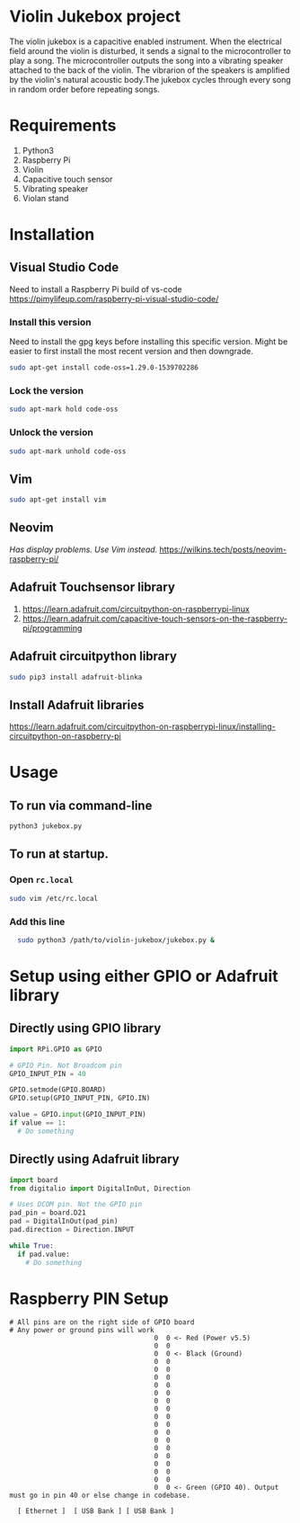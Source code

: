 # Violin Jukebox project
The violin jukebox is a capacitive enabled instrument. When the electrical field around the violin is disturbed, it sends a signal to the microcontroller to play a song. The microcontroller outputs the song into a vibrating speaker attached to the back of the violin. The vibrarion of the speakers is amplified by the violin's natural acoustic body.The jukebox cycles through every song in random order before repeating songs.


# Requirements
1. Python3
1. Raspberry Pi
1. Violin
1. Capacitive touch sensor
1. Vibrating speaker
1. Violan stand

# Installation
## Visual Studio Code
Need to install a Raspberry Pi build of vs-code
https://pimylifeup.com/raspberry-pi-visual-studio-code/

### Install this version
Need to install the gpg keys before installing this specific version. Might be easier to first install the most recent version and then downgrade.
```sh
sudo apt-get install code-oss=1.29.0-1539702286
```

### Lock the version
```sh
sudo apt-mark hold code-oss
```

### Unlock the version
```sh
sudo apt-mark unhold code-oss
```

## Vim
```sh
sudo apt-get install vim
```

## Neovim
_Has display problems. Use Vim instead._
https://wilkins.tech/posts/neovim-raspberry-pi/

## Adafruit Touchsensor library
1. https://learn.adafruit.com/circuitpython-on-raspberrypi-linux
1. https://learn.adafruit.com/capacitive-touch-sensors-on-the-raspberry-pi/programming

## Adafruit circuitpython library
```sh
sudo pip3 install adafruit-blinka
```

## Install Adafruit libraries
https://learn.adafruit.com/circuitpython-on-raspberrypi-linux/installing-circuitpython-on-raspberry-pi


# Usage
## To run via command-line
```sh
python3 jukebox.py
```

## To run at startup.

### Open `rc.local`
```sh
sudo vim /etc/rc.local
```

### Add this line
```sh
  sudo python3 /path/to/violin-jukebox/jukebox.py &
```

# Setup using either GPIO or Adafruit library

## Directly using GPIO library
```py
import RPi.GPIO as GPIO

# GPIO Pin. Not Broadcom pin
GPIO_INPUT_PIN = 40

GPIO.setmode(GPIO.BOARD)
GPIO.setup(GPIO_INPUT_PIN, GPIO.IN)

value = GPIO.input(GPIO_INPUT_PIN)
if value == 1:
  # Do something
```

## Directly using Adafruit library
```py
import board
from digitalio import DigitalInOut, Direction

# Uses DCOM pin. Not the GPIO pin
pad_pin = board.D21
pad = DigitalInOut(pad_pin)
pad.direction = Direction.INPUT

while True:
  if pad.value:
    # Do something
```

# Raspberry PIN Setup
```
# All pins are on the right side of GPIO board
# Any power or ground pins will work
                                    0  0 <- Red (Power v5.5)
                                    0  0
                                    0  0 <- Black (Ground)
                                    0  0
                                    0  0
                                    0  0
                                    0  0
                                    0  0
                                    0  0
                                    0  0
                                    0  0
                                    0  0
                                    0  0
                                    0  0
                                    0  0
                                    0  0
                                    0  0
                                    0  0
                                    0  0
                                    0  0 <- Green (GPIO 40). Output must go in pin 40 or else change in codebase.

  [ Ethernet ]  [ USB Bank ] [ USB Bank ]
```

